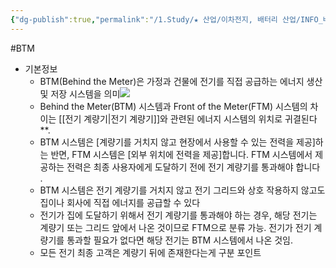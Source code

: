 ```yaml
---
{"dg-publish":true,"permalink":"/1.Study/★ 산업/이차전지, 배터리 산업/INFO_배터리/BTM/","created":"2024-11-20T21:02:27.673+09:00","updated":"2025-06-26T16:52:58.326+09:00"}
---
```


#BTM

- 기본정보
	- BTM(Behind the Meter)은 가정과 건물에 전기를 직접 공급하는 에너지 생산 및 저장 시스템을 의미![](https://i.imgur.com/QZajxRe.png)
	- Behind the Meter(BTM) 시스템과 Front of the Meter(FTM) 시스템의 차이는 [[전기 계량기\|전기 계량기]]와 관련된 에너지 시스템의 위치로 귀결된다**. 
	- BTM 시스템은 [계량기를 거치지 않고 현장에서 사용할 수 있는 전력을 제공]하는 반면, FTM 시스템은 [외부 위치에 전력을 제공]합니다. FTM 시스템에서 제공하는 전력은 최종 사용자에게 도달하기 전에 전기 계량기를 통과해야 합니다 . 
	- BTM 시스템은 전기 계량기를 거치지 않고 전기 그리드와 상호 작용하지 않고도 집이나 회사에 직접 에너지를 공급할 수 있다
	- 전기가 집에 도달하기 위해서 전기 계량기를 통과해야 하는 경우, 해당 전기는 계량기 또는 그리드 앞에서 나온 것이므로 FTM으로 분류 가능. 전기가 전기 계량기를 통과할 필요가 없다면 해당 전기는 BTM 시스템에서 나온 것임. 
	- 모든 전기 최종 고객은 계량기 뒤에 존재한다는게 구분 포인트
